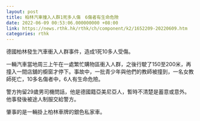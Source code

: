 ```yaml
---
layout: post
title: 柏林汽車撞入人群1死多人傷　6傷者有生命危險
date: 2022-06-09 00:53:06.000000000 +08:00
link: https://news.rthk.hk/rthk/ch/component/k2/1652209-20220609.htm
categories: rthk
---
```


德國柏林發生汽車衝入人群事件，造成1死10多人受傷。

一輛汽車當地周三上午在一處繁忙購物區衝入人群，之後行駛了150至200米，再撞入一間店舖的櫥窗才停下。事故中，一批青少年與他們的教師被撞到，一名女教師死亡，10多名傷者中，6人有生命危險。

警方拘留29歲男司機問話，他是德國籍亞美尼亞人，暫時不清楚是蓄意或意外。他事發後被途人制服交給警方。

肇事的是一輛掛上柏林車牌的銀色私家車。
　
